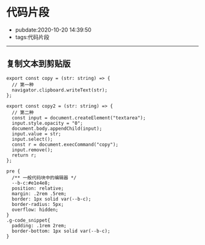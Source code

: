 # 代码片段

- pubdate:2020-10-20 14:39:50
- tags:代码片段

---

## 复制文本到剪贴版
```typescript{.g-code_snippet file-name=copy.ts}
export const copy = (str: string) => {
  // 第一种
  navigator.clipboard.writeText(str);
};

export const copy2 = (str: string) => {
  // 第二种
  const input = document.createElement("textarea");
  input.style.opacity = "0";
  document.body.appendChild(input);
  input.value = str;
  input.select();
  const r = document.execCommand("copy");
  input.remove();
  return r;
};
```

```css{run}
pre {
  /** 一般代码块中的编辑器 */
  --b-c:#e1e4e8;
  position: relative;
  margin: .2rem .5rem;
  border: 1px solid var(--b-c);
  border-radius: 5px;
  overflow: hidden;
}
.g-code_snippet{
  padding: .1rem 2rem;
  border-bottom: 1px solid var(--b-c);
}
```